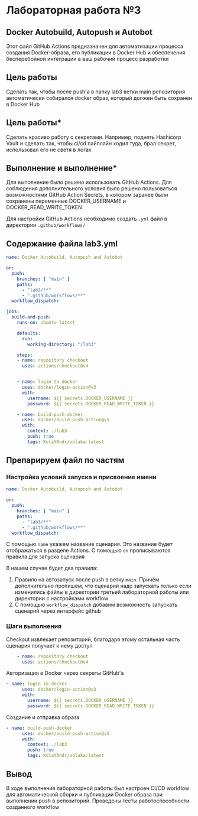 # Лабораторная работа №3

## Docker Autobuild, Autopush и Autobot
Этот файл GitHub Actions предназначен для автоматизации процесса создания Docker-образа, его публикации в Docker Hub и обеспечения бесперебойной интеграции в ваш рабочий процесс разработки

## Цель работы
Сделать так, чтобы после push'а в папку lab3 ветки main репозитория автоматически собирался docker образ, который должен быть сохранен в Docker Hub
## Цель работы* 
Сделать красиво работу с секретами. Например, поднять Hashicorp Vault и сделать так, чтобы ci/cd пайплайн ходил туда, брал секрет, использовал его не светя в логах

## Выполнение и выполнение*
Для выполнение было решено использовать GitHub Actions. Для соблюдения дополнительного условия было решено пользоваться возможностями GitHub Action Secrets, в котором заранее были сохранены переменные DOCKER_USERNAME и DOCKER_READ_WRITE_TOKEN



Для настройки GitHub Actions необходимо создать `.yml` файл в директории `.github/workflows/`

## Содержание файла lab3.yml

```yml
name: Docker Autobuild, Autopush and Autobot

on:
  push:
    branches: [ "main" ]
    paths:
      - "lab3/**"
      - ".github/workflows/**"
  workflow_dispatch:

jobs:
  build-and-push:
    runs-on: ubuntu-latest

    defaults:
      run:
        working-directory: "/lab3"

    steps:
    - name: repository checkout
      uses: actions/checkout@v4


    - name: login to docker
      uses: docker/login-action@v3
      with:
        username: ${{ secrets.DOCKER_USERNAME }}
        password: ${{ secrets.DOCKER_READ_WRITE_TOKEN }}

    - name: build-push-docker
      uses: docker/build-push-action@v5
      with:
        context: ./lab3
        push: true
        tags: KolaYAndr/oblaka:latest
```

## Препарируем файл по частям

### Настройка условий запуска и присвоение имени

```yml
name: Docker Autobuild, Autopush and Autobot

on:
  push:
    branches: [ "main" ]
    paths:
      - "lab3/**"
      - ".github/workflows/**"
  workflow_dispatch:
```

С помощью `name` укажем название сценария. Это название будет отображаться в разделе Actions. С помощью `on` прописываются правила для запуска сценария

В нашем случае будет два правила:
1. Правило на автозапуск после push в ветку `main`. Причём дополнительно пропишем, что сценарий надо запускать только если изменились файлы в директории третьей лабораторной работы или директории с настройками workflow
2. С помощью `workflow_dispatch` добавим возможность запускать сценарий через интерфейс github

### Шаги выполнения
Checkout извлекает репозиторий, благодаря этому остальная часть сценария получает к нему доступ
```yml
    - name: repository checkout
      uses: actions/checkout@v4
```

Авторизация в Docker через секреты GitHub'а
```yml
- name: login to docker
      uses: docker/login-action@v3
      with:
        username: ${{ secrets.DOCKER_USERNAME }}
        password: ${{ secrets.DOCKER_READ_WRITE_TOKEN }}
```

Создание и отправка образа
```yml
- name: build-push-docker
      uses: docker/build-push-action@v5
      with:
        context: ./lab3
        push: true
        tags: KolaYAndr/oblaka:latest
```

## Вывод
В ходе выполнения лабораторной работы был настроен CI/CD workflow для автоматической сборки и публикации Docker образа при выполнении push в репозиторий. Проведены тесты работоспособности созданного workflow
